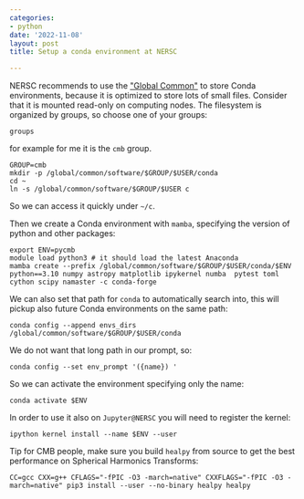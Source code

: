 ```yaml
---
categories:
- python
date: '2022-11-08'
layout: post
title: Setup a conda environment at NERSC

---
```


NERSC recommends to use the ["Global Common"](https://docs.nersc.gov/filesystems/global-common/) to store Conda environments, because it is optimized to store lots of small files. Consider that it is mounted read-only on computing nodes.
The filesystem is organized by groups, so choose one of your groups:

    groups

for example for me it is the `cmb` group.

    GROUP=cmb
    mkdir -p /global/common/software/$GROUP/$USER/conda
    cd ~
    ln -s /global/common/software/$GROUP/$USER c

So we can access it quickly under `~/c`.


Then we create a Conda environment with `mamba`, specifying the version of python and other packages:

    export ENV=pycmb
    module load python3 # it should load the latest Anaconda
    mamba create --prefix /global/common/software/$GROUP/$USER/conda/$ENV python==3.10 numpy astropy matplotlib ipykernel numba  pytest toml cython scipy namaster -c conda-forge

We can also set that path for `conda` to automatically search into, this will pickup also future Conda environments on the same path:

    conda config --append envs_dirs /global/common/software/$GROUP/$USER/conda

We do not want that long path in our prompt, so:

    conda config --set env_prompt '({name}) '

So we can activate the environment specifying only the name:

    conda activate $ENV

In order to use it also on `Jupyter@NERSC` you will need to register the kernel:

    ipython kernel install --name $ENV --user

Tip for CMB people, make sure you build `healpy` from source to get the best performance on Spherical Harmonics Transforms:

    CC=gcc CXX=g++ CFLAGS="-fPIC -O3 -march=native" CXXFLAGS="-fPIC -O3 -march=native" pip3 install --user --no-binary healpy healpy
